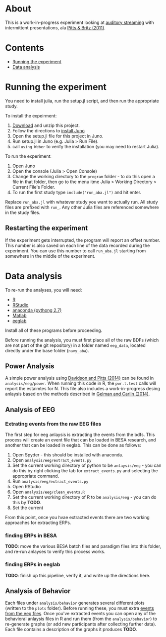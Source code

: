 # About

This is a work-in-progress experiment looking at
[auditory streaming](http://www.nature.com/nrn/journal/v14/n10/fig_tab/nrn3565_F3.html)
with intermittent presentations, ala
[Pitts & Britz (2011)](https://doi.org/10.3389/fnhum.2011.00107).

# Contents

* [Running the experiment](running-the-experiment)
* [Data analysis](data-analysis)

# Running the experiment

You need to install julia, run the setup.jl script, and then run the appropriate study.

To install the expeirment:

1. [Download](https://github.com/haberdashPI/navy_wordstream/archive/master.zip)
   and unzip this project.
2. Follow the directions to [install Juno](https://github.com/JunoLab/uber-juno/blob/master/setup.md)
3. Open the setup.jl file for this project in Juno.
4. Run setup.jl in Juno (e.g. Julia > Run File).
5. call `using Weber` to verify the installation (you may need to restart Julia).

To run the experiment:

1. Open Juno
2. Open the console (Julia > Open Console)
3. Change the working directory to the `program` folder - to do this open a file
in that folder, then go to the menu itme Julia > Working Directory > Current
File's Folder.
3. To run the first study type `include("run_aba.jl")` and hit enter.

Replace `run_aba.jl` with whatever study you want to actually run. All study files
are prefixed with `run_`. Any other Julia files are referenced somewhere in the
study files.

## Restarting the experiment

If the experiment gets interrupted, the program will report an offset
number. This number is also saved on each line of the data recorded during
the experiment. You can use this number to call `run_aba.jl` starting from
somewhere in the middle of the experiment.

# Data analysis

To re-run the analyses, you will need:

* [R](https://www.r-project.org/)
* [RStudio](https://www.rstudio.com/)
* [anaconda (pythong 2.7)](https://www.continuum.io/downloads)
* [Matlab](https://www.mathworks.com/)
* [eeglab](https://sccn.ucsd.edu/eeglab/)

Install all of these programs before proceeding. 

Before running the analysis, you must first place all of the raw BDFs (which are
not part of the git repository) in a folder named `eeg_data`, located directly
under the base folder (`navy_aba`).

## Power Analysis

A simple power analysis using [Davidson and Pitts (2014)](**TODO**) can be found
in `analysis/eeg/power`. When running this code in R, the `pwr.t.test` calls
will report the estaimtes for N. This file also includes a work-in-progress
desing anlaysis based on the methods described in [Gelman and Carlin (2014)](**TODO**). 

## Analysis of EEG

### Extrating events from the raw EEG files

The first step for eeg anlaysis is extracting the events from the bdfs. This
process will create an event file that can be loaded in BESA research, and
another that can be loaded in eeglab. This can
be done as follows:

1. Open Spyder - this should be installed with anaconda.
2. Open `analysis/eeg/extract_events.py`
3. Set the current working directory of python to be `anlaysis/eeg` - you can do
   this by right clicking the tab for `extract_events.py` and selecting the
   appropriate command.
4. Run `analysis/eeg/extract_events.py`
5. Open RStudio
6. Open `analysis/eeg/clean_events.R`
7. Set the current working directory of R to be `analysis/eeg` - you can do this
   by **TODO**.
8. Set the current 

From this point, once you hvae extracted events there are two working approaches
for extracting ERPs.

### finding ERPs in BESA

**TODO**: move the various BESA batch files and paradigm files into this folder,
and re-run anlayses to verify this process works.

### finding ERPs in eeglab

**TODO**: finish up this pipeline, verify it, and write up the directions here.

## Analysis of Behavior

Each files under `analysis/behavior` generates several different plots (written
to the `plots` folder). Before running these, you must extra
[events from the eeg files](extracting-events-fromthe-raw-eeg-files). Once
you've extracted events you can open any of the behavioral anlaysis files in R
and run them (from the `analysis/behavior`) to re-generate graphs (or add new
participants after collecting further data). Each file contains a description of
the graphs it produces **TODO**.
